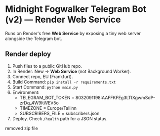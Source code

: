# Midnight Fogwalker Telegram Bot (v2) — Render Web Service

Runs on Render's free **Web Service** by exposing a tiny web server alongside the Telegram bot.

## Render deploy
1) Push files to a public GitHub repo.
2) In Render: New → **Web Service** (not Background Worker).
3) Connect repo, EU (Frankfurt).
4) Build Command: `pip install -r requirements.txt`
5) Start Command: `python main.py`
6) Environment:
   - TELEGRAM_BOT_TOKEN = 8032091198:AAFFKFEg3LTIXgwmSoP-zrDq_4W9ltWEV5o
   - TIMEZONE = Europe/Tallinn
   - SUBSCRIBERS_FILE = subscribers.json
7) Deploy. Check `/health` path for a JSON status.

removed zip file
